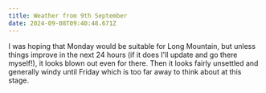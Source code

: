 ```yaml
---
title: Weather from 9th September
date: 2024-09-08T09:40:48.671Z
---
```

I was hoping that Monday would be suitable for Long Mountain, but unless things improve in the next 24 hours (if it does I'll update and go there myself!), it looks blown out even for there.  Then it looks fairly unsettled and generally windy until Friday which is too far away to think about at this stage.